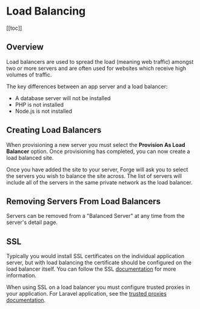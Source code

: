 # Load Balancing

[[toc]]

## Overview

Load balancers are used to spread the load (meaning web traffic) amongst two or more servers and are often used for websites which receive high volumes of traffic.

The key differences between an app server and a load balancer:

- A database server will not be installed
- PHP is not installed
- Node.js is not installed

## Creating Load Balancers

When provisioning a new server you must select the **Provision As Load Balancer** option. Once provisioning has completed, you can now create a load balanced site.

Once you have added the site to your server, Forge will ask you to select the servers you wish to balance the site across. The list of servers will include all of the servers in the same private network as the load balancer.

## Removing Servers From Load Balancers

Servers can be removed from a "Balanced Server" at any time from the server's detail page.

## SSL

Typically you would install SSL certificates on the individual application server, but with load balancing the certificate should be configured on the load balancer itself. You can follow the SSL [documentation](/docs/1.0/sites/ssl.html#ssl) for more information.

When using SSL on a load balancer you must configure trusted proxies in your application. For Laravel application, see the [trusted proxies documentation](https://laravel.com/docs/master/requests#configuring-trusted-proxies).